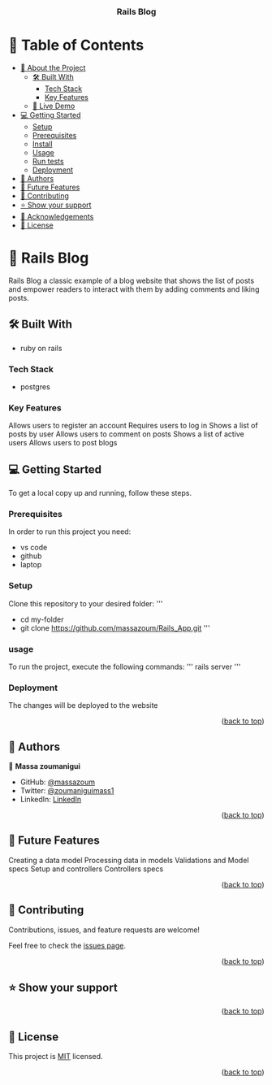<a name="readme-top"></a>

<div align="center">
   
  <br/>

  <h3><b>Rails Blog</b></h3>

</div>

# 📗 Table of Contents

- [📖 About the Project](#about-project)
  - [🛠 Built With](#built-with)
    - [Tech Stack](#tech-stack)
    - [Key Features](#key-features)
  - [🚀 Live Demo](#live-demo)
- [💻 Getting Started](#getting-started)
  - [Setup](#setup)
  - [Prerequisites](#prerequisites)
  - [Install](#install)
  - [Usage](#usage)
  - [Run tests](#run-tests)
  - [Deployment](#triangular_flag_on_post-deployment)
- [👥 Authors](#authors)
- [🔭 Future Features](#future-features)
- [🤝 Contributing](#contributing)
- [⭐️ Show your support](#support)
- [🙏 Acknowledgements](#acknowledgements)
- [📝 License](#license)

<!-- PROJECT DESCRIPTION -->

# 📖 Rails Blog <a name="about-project"></a>
Rails Blog a classic example of a blog website that shows the list of posts and empower readers to interact with them by adding comments and liking posts.

## 🛠 Built With <a name="built-with"></a>
- ruby on rails

### Tech Stack <a name="tech-stack"></a>
- postgres

### Key Features <a name="key-features"></a>

Allows users to register an account
Requires users to log in
Shows a list of posts by user
Allows users to comment on posts
Shows a list of active users
Allows users to post blogs

## 💻 Getting Started <a name="getting-started"></a>

To get a local copy up and running, follow these steps.

### Prerequisites

In order to run this project you need:
- vs code 
- github
- laptop

### Setup

Clone this repository to your desired folder:
'''
  - cd my-folder
  - git clone https://github.com/massazoum/Rails_App.git
 ''' 

### usage

To run the project, execute the following commands:
'''
  rails server
'''
### Deployment

  The changes will be deployed to the website 
<p align="right">(<a href="#readme-top">back to top</a>)</p>

## 👥 Authors <a name="authors"></a>

👤 **Massa zoumanigui**

- GitHub: [@massazoum](https://github.com/massazoum)
- Twitter: [@zoumaniguimass1](https://twitter.com/zoumaniguimass1)
- LinkedIn: [LinkedIn](https://www.linkedin.com/in/zoumtechmassa/)


<p align="right">(<a href="#readme-top">back to top</a>)</p>

## 🔭 Future Features <a name="future-features"></a>

 Creating a data model
 Processing data in models
 Validations and Model specs
 Setup and controllers
 Controllers specs

<p align="right">(<a href="#readme-top">back to top</a>)</p>

## 🤝 Contributing <a name="contributing"></a>

Contributions, issues, and feature requests are welcome!

Feel free to check the [issues page](../../issues/).

<p align="right">(<a href="#readme-top">back to top</a>)</p>

## ⭐️ Show your support <a name="support"></a>

<p align="right">(<a href="#readme-top">back to top</a>)</p>


## 📝 License <a name="license"></a>

This project is [MIT](./LICENSE) licensed.

<p align="right">(<a href="#readme-top">back to top</a>)</p>
